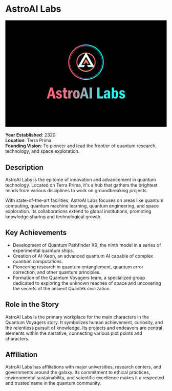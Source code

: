 # AstroAI Labs

![AstroAI Labs Logo](../../images/astroai_labs/logo.png)

**Year Established**: 2320  
**Location**: Terra Prima  
**Founding Vision**: To pioneer and lead the frontier of quantum research, technology, and space exploration.

## Description
AstroAI Labs is the epitome of innovation and advancement in quantum technology. Located on Terra Prima, it's a hub that gathers the brightest minds from various disciplines to work on groundbreaking projects.  

With state-of-the-art facilities, AstroAI Labs focuses on areas like quantum computing, quantum machine learning, quantum engineering, and space exploration. Its collaborations extend to global institutions, promoting knowledge sharing and technological growth.

## Key Achievements
- Development of Quantum Pathfinder X9, the ninth model in a series of experimental quantum ships.
- Creation of AI-Xeon, an advanced quantum AI capable of complex quantum computations.
- Pioneering research in quantum entanglement, quantum error correction, and other quantum principles.
- Formation of the Quantum Voyagers team, a specialized group dedicated to exploring the unknown reaches of space and uncovering the secrets of the ancient Quantek civilization.

## Role in the Story
AstroAI Labs is the primary workplace for the main characters in the Quantum Voyagers story. It symbolizes human achievement, curiosity, and the relentless pursuit of knowledge. Its projects and endeavors are central elements within the narrative, connecting various plot points and characters.

## Affiliation
AstroAI Labs has affiliations with major universities, research centers, and governments around the galaxy. Its commitment to ethical practices, environmental sustainability, and scientific excellence makes it a respected and trusted name in the quantum community.
